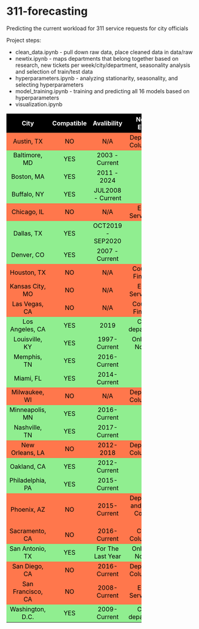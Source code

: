# 311-forecasting

Predicting the current workload for 311 service requests for city officials

Project steps:

* clean_data.ipynb - pull down raw data, place cleaned data in data/raw
* newtix.ipynb - maps departments that belong together based on research, new tickets per week/city/department, seasonality analysis and selection of train/test data
* hyperparameters.ipynb - analyzing stationarity, seasonality, and selecting hyperparameters
* model_training.ipynb - training and predicting all 16 models based on hyperparameters
* visualization.ipynb

<style>
    a {color: black;}
    .heatMap {
        width: 70%;
        text-align: center;
    }
    .heatMap th {
        background: black;
        word-wrap: break-word;
        text-align: center;
        color: white;
    }
    .heatMap tr:nth-child(1) { background: #FF774C; color: black}
    .heatMap tr:nth-child(2) { background: #90EE90; color: black}
    .heatMap tr:nth-child(3) { background: #90EE90; color: black}
    .heatMap tr:nth-child(4) { background: #90EE90; color: black}
    .heatMap tr:nth-child(5) { background: #FF774C; color: black}
    .heatMap tr:nth-child(6) { background: #90EE90; color: black}
    .heatMap tr:nth-child(7) { background: #90EE90; color: black}
    .heatMap tr:nth-child(8) { background: #FF774C; color: black}
    .heatMap tr:nth-child(9) { background: #FF774C; color: black}
    .heatMap tr:nth-child(10) { background: #FF774C; color: black}
    .heatMap tr:nth-child(11) { background: #90EE90; color: black}
    .heatMap tr:nth-child(12) { background: #90EE90; color: black}
    .heatMap tr:nth-child(13) { background: #90EE90; color: black}
    .heatMap tr:nth-child(14) { background: #90EE90; color: black}
    .heatMap tr:nth-child(15) { background: #FF774C; color: black}
    .heatMap tr:nth-child(16) { background: #90EE90; color: black}
    .heatMap tr:nth-child(17) { background: #90EE90; color: black}
    .heatMap tr:nth-child(18) { background: #FF774C; color: black}
    .heatMap tr:nth-child(19) { background: #90EE90; color: black}
    .heatMap tr:nth-child(20) { background: #90EE90; color: black}
    .heatMap tr:nth-child(21) { background: #FF774C; color: black}
    .heatMap tr:nth-child(22) { background: #FF774C; color: black}
    .heatMap tr:nth-child(23) { background: #90EE90; color: black}
    .heatMap tr:nth-child(24) { background: #FF774C; color: black}
    .heatMap tr:nth-child(25) { background: #FF774C; color: black}
    .heatMap tr:nth-child(26) { background: #90EE90; color: black}
</style>

<div class="heatMap">

| City            | Compatible | Avalibility       | Notes / Errors      | Website                                                                                                      |
| :-------------: | :--------: | :---------------: | :-------------------------------: | :----------------------------------------------------------------------------------------------------------: |
| Austin, TX           | NO         | N/A               | Department Column N/A             | https://data.austintexas.gov/Utilities-and-City-Services/Austin-311-Public-Data/xwdj-i9he/about_data         |
| Baltimore, MD        | YES        | 2003 - Current    | N/A                               | https://data.baltimorecity.gov/City-Services/311-Customer-Service-Requests/9agw-sxsr                         |
| Boston, MA           | YES        | 2011 - 2024       | N/A                               | https://data.boston.gov/dataset/311-service-requests                                                         |
| Buffalo, NY          | YES        | JUL2008 - Current | N/A                               | https://data.buffalony.gov/Quality-of-Life/311-Service-Requests/whkc-e5vr/about_data                         |
| Chicago, IL          | NO         | N/A               | Export Server Error               | https://data.cityofchicago.org/Service-Requests/311-Service-Requests/v6vf-nfxy/about_data                    |
| Dallas, TX           | YES        | OCT2019 - SEP2020 | N/A                               | https://www.dallasopendata.com/Services/311-Service-Requests-October-1-2019-to-September-3/m36q-vtbr/explore |
| Denver, CO           | YES        | 2007 - Current    | N/A                               | https://www.denvergov.org/opendata/dataset/city-and-county-of-denver-311-service-requests-2007-to-current    |
| Houston, TX          | NO         | N/A               | Could Not Find Data               | https://andrew-friedman.github.io/jkan/datasets/311-City-of-Houston/                                         |
| Kansas City, MO      | NO         | N/A               | Export Server Error               | https://data.kcmo.org/311/311-Call-Center-Service-Requests-2007-March-2021/7at3-sxhp/about_data              |
| Las Vegas, CA        | NO         | N/A               | Could Not Find Data               | https://andrew-friedman.github.io/jkan/datasets/311-City-of-Las-Vegas/                                       |
| Los Angeles, CA      | YES        | 2019              | Coded departments                 | https://data.lacity.org/City-Infrastructure-Service-Requests/MyLA311-Service-Request-Data-2019/pvft-t768/about_data   |
| Louisville, KY       | YES        | 1997-Current      | Only Date, No Time                | https://data.louisvilleky.gov/search?tags=311%2520services                                                   |
| Memphis, TN          | YES        | 2016-Current      | N/A                               | https://data.memphistn.gov/dataset/Service-Requests-since-2016/hmd4-ddta/about_data                          |
| Miami, FL            | YES        | 2014-Current      | N/A                               | https://gis-mdc.opendata.arcgis.com/datasets/fce9527342684373adf6c52aa0cd1932_0/about                        |
| Milwaukee, WI        | NO         | N/A               | Department Column N/A             | https://data.milwaukee.gov/dataset/callcenterdatacurrent                                                     |
| Minneapolis, MN      | YES        | 2016-Current      | N/A                               | https://opendata.minneapolismn.gov/search?tags=311                                                           |
| Nashville, TN        | YES        | 2017-Current      | N/A                               | https://data.nashville.gov/Public-Services/hubNashville-311-Service-Requests/7qhx-rexh/about_data            |
| New Orleans, LA      | NO         | 2012-2018         | Department Column N/A             | https://data.nola.gov/City-Administration/311-Calls-Historic-Data-2012-2018-/3iz8-nghx/about_data            |
| Oakland, CA          | YES        | 2012-Current      | N/A                               | https://data.oaklandca.gov/Infrastructure/OAK-311-Service-Request-Map/yp8e-dukj                              |
| Philadelphia, PA     | YES        | 2015-Current      | N/A                               | https://opendataphilly.org/datasets/311-service-and-information-requests/                                    |
| Phoenix, AZ          | NO         | 2015-Current      | Department and Closed Columns N/A | https://www.phoenixopendata.com/dataset/calls-for-service                                                    |
| Sacramento, CA       | NO         | 2016-Current      | Closed Column N/A                 | https://data.cityofsacramento.org/search?tags=Service%2520Requests                                           |
| San Antonio, TX      | YES        | For The Last Year | Only Date, No Time                | https://data.sanantonio.gov/dataset/service-calls                                                            |
| San Diego, CA        | NO         | 2016-Current      | Department Column N/A             | https://data.sandiego.gov/datasets/get-it-done-311/                                                          |
| San Francisco, CA    | NO         | 2008-Current      | Export Server Error               | https://data.sfgov.org/City-Infrastructure/311-Cases/vw6y-z8j6/about_data                                    |
| Washington, D.C.     | YES        | 2009-Current      | Coded departments                               | https://opendata.dc.gov/datasets/cityworks-service-requests/explore                                          |

</div>
